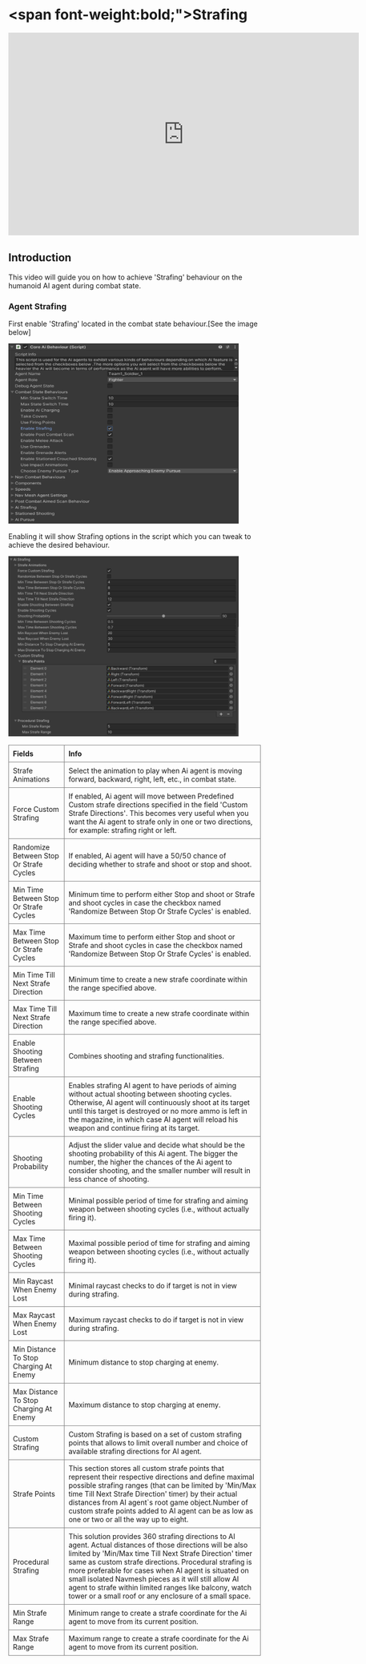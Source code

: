 # <span font-weight:bold;">Strafing</span>

<div class="video-container">
    <iframe width="700" height="405" src="https://www.youtube.com/embed/hVD0wtHb4UM?si=PUNwfF04UUhETk_2" title="YouTube video player" frameborder="0" allow="accelerometer; autoplay; clipboard-write; encrypted-media; gyroscope; picture-in-picture; web-share" referrerpolicy="strict-origin-when-cross-origin" allowfullscreen></iframe>
</div>

## Introduction
This video will guide you on how to achieve 'Strafing' behaviour on the humanoid AI agent during combat state.

### Agent Strafing
First enable 'Strafing' located in the combat state behaviour.[See the image below] 

<img src="Images/Strafing.png" alt="alt text" width="460" height="360">

Enabling it will show Strafing options in the script which you can tweak to achieve the desired behaviour.

<img src="Images/Strafing_Section.png" alt="alt text" width="460" height="360">

<style>
    .custom-table {
        border-collapse: collapse;
        width: 100%;
    }
    .custom-table th, .custom-table td {
        border: 1px solid grey;
        padding: 8px;
        text-align: left;
    }
</style>

<table class="custom-table">
    <tr>
        <th>Fields</th>
        <th>Info</th>
    </tr>
    <tr>
        <td>Strafe Animations</td>
        <td>Select the animation to play when Ai agent is moving forward, backward, right, left, etc., in combat state.</td>
    </tr>
    <tr>
        <td>Force Custom Strafing</td>
        <td>If enabled, Ai agent will move between Predefined Custom strafe directions specified in the field 'Custom Strafe Directions'. This becomes very useful when you want the Ai agent to strafe only in one or two directions, for example: strafing right or left.</td>
    </tr>
    <tr>
        <td>Randomize Between Stop Or Strafe Cycles</td>
        <td>If enabled, Ai agent will have a 50/50 chance of deciding whether to strafe and shoot or stop and shoot.</td>
    </tr>
    <tr>
        <td>Min Time Between Stop Or Strafe Cycles</td>
        <td>Minimum time to perform either Stop and shoot or Strafe and shoot cycles in case the checkbox named 'Randomize Between Stop Or Strafe Cycles' is enabled.</td>
    </tr>
    <tr>
        <td>Max Time Between Stop Or Strafe Cycles</td>
        <td>Maximum time to perform either Stop and shoot or Strafe and shoot cycles in case the checkbox named 'Randomize Between Stop Or Strafe Cycles' is enabled.</td>
    </tr>
    <tr>
        <td>Min Time Till Next Strafe Direction</td>
        <td>Minimum time to create a new strafe coordinate within the range specified above.</td>
    </tr>
    <tr>
        <td>Max Time Till Next Strafe Direction</td>
        <td>Maximum time to create a new strafe coordinate within the range specified above.</td>
    </tr>
    <tr>
        <td>Enable Shooting Between Strafing</td>
        <td>Combines shooting and strafing functionalities.</td>
    </tr>
    <tr>
        <td>Enable Shooting Cycles</td>
        <td>Enables strafing AI agent to have periods of aiming without actual shooting between shooting cycles. Otherwise, AI agent will continuously shoot at its target until this target is destroyed or no more ammo is left in the magazine, in which case AI agent will reload his weapon and continue firing at its target.</td>
    </tr>
    <tr>
        <td>Shooting Probability</td>
        <td>Adjust the slider value and decide what should be the shooting probability of this Ai agent. The bigger the number, the higher the chances of the Ai agent to consider shooting, and the smaller number will result in less chance of shooting.</td>
    </tr>
    <tr>
        <td>Min Time Between Shooting Cycles</td>
        <td>Minimal possible period of time for strafing and aiming weapon between shooting cycles (i.e., without actually firing it).</td>
    </tr>
    <tr>
        <td>Max Time Between Shooting Cycles</td>
        <td>Maximal possible period of time for strafing and aiming weapon between shooting cycles (i.e., without actually firing it).</td>
    </tr>
    <tr>
        <td>Min Raycast When Enemy Lost</td>
        <td>Minimal raycast checks to do if target is not in view during strafing.</td>
    </tr>
    <tr>
        <td>Max Raycast When Enemy Lost</td>
        <td>Maximum raycast checks to do if target is not in view during strafing.</td>
    </tr>
    <tr>
        <td>Min Distance To Stop Charging At Enemy</td>
        <td>Minimum distance to stop charging at enemy.</td>
    </tr>
    <tr>
        <td>Max Distance To Stop Charging At Enemy</td>
        <td>Maximum distance to stop charging at enemy.</td>
    </tr>
    <tr>
        <td>Custom Strafing</td>
        <td>Custom Strafing is based on a set of custom strafing points that allows to limit overall number and choice of available strafing directions for AI agent.</td>
    </tr>
     <tr>
        <td>Strafe Points</td>
        <td>This section stores all custom strafe points that represent their respective directions and define maximal possible strafing ranges (that can be limited by 'Min/Max time   Till Next Strafe Direction' timer) by their actual distances from AI agent`s root game object.Number of custom strafe points added to AI agent can be as low as one or two or all the way up to eight.</td>
    </tr>
    <tr>
        <td>Procedural Strafing</td>
        <td>This solution provides 360 strafing directions to AI agent. Actual distances of those directions will be also limited by 'Min/Max time Till Next Strafe Direction' timer same as custom strafe directions. Procedural strafing is more preferable for cases when AI agent is situated on small isolated Navmesh pieces as it will still allow AI agent to strafe within limited ranges like balcony, watch tower or a small roof or any enclosure of a small space.</td>
    </tr>
    <tr>
        <td>Min Strafe Range</td>
        <td>Minimum range to create a strafe coordinate for the Ai agent to move from its current position.</td>
    </tr>
     <tr>
        <td>Max Strafe Range</td>
        <td>Maximum range to create a strafe coordinate for the Ai agent to move from its current position.</td>
    </tr>
</table>




